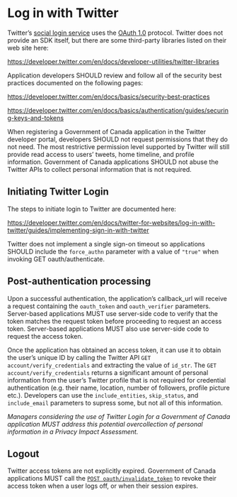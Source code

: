 # Log in with Twitter

Twitter’s [social login
service](https://developer.twitter.com/en/docs/twitter-for-websites/log-in-with-twitter/login-in-with-twitter)
uses the [OAuth 1.0](../protocols/OAuth1-en.md) protocol. Twitter does not
provide an SDK itself, but there are some third-party libraries listed on their
web site here:

 <https://developer.twitter.com/en/docs/developer-utilities/twitter-libraries>

Application developers SHOULD review and follow all of the security best practices documented on the following pages:

<https://developer.twitter.com/en/docs/basics/security-best-practices>

<https://developer.twitter.com/en/docs/basics/authentication/guides/securing-keys-and-tokens>

When registering a Government of Canada application in the Twitter developer
portal, developers SHOULD not request permissions that they do not need. The
most restrictive permission level supported by Twitter will still provide read
access to users’ tweets, home timeline, and profile information. Government of
Canada applications SHOULD not abuse the Twitter APIs to collect personal
information that is not required.

## Initiating Twitter Login

The steps to initiate login to Twitter are documented here:

<https://developer.twitter.com/en/docs/twitter-for-websites/log-in-with-twitter/guides/implementing-sign-in-with-twitter>

Twitter does not implement a single sign-on timeout so applications SHOULD
include the `force_authn` parameter with a value of `"true"` when invoking GET
oauth/authenticate.

## Post-authentication processing

Upon a successful authentication, the application’s callback_url will receive a
request containing the `oauth_token` and `oauth_verifier` parameters.
Server-based applications MUST use server-side code to verify that the token
matches the request token before proceeding to request an access token.
Server-based applications MUST also use server-side code to request the access
token.

Once the application has obtained an access token, it can use it to obtain the
user’s unique ID by calling the Twitter API `GET account/verify_credentials` and
extracting the value of `id_str`. The `GET account/verify_credentials` returns a
significant amount of personal information from the user’s Twitter profile that
is not required for credential authentication (e.g. their name, location, number
of followers, profile picture etc.). Developers can use the `include_entities`,
`skip_status`, and `include_email` parameters to supress some, but not all of
this information.

_Managers considering the use of Twitter Login for a Government of Canada
application MUST address this potential overcollection of personal information
in a Privacy Impact Assessment._

## Logout

Twitter access tokens are not explicitly expired. Government of Canada
applications MUST call the [`POST
oauth/invalidate_token`](https://developer.twitter.com/en/docs/basics/authentication/api-reference/invalidate_access_token)
to revoke their access token when a user logs off, or when their session
expires.
